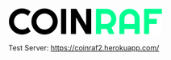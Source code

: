 ![Alt text](app/static/_images/_github/cr_text.png?raw=true "Title")

Test Server: https://coinraf2.herokuapp.com/